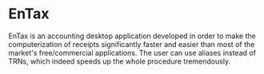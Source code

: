 EnTax
=====

EnTax is an accounting desktop application developed in order to make the computerization of receipts significantly faster and easier than most of the market's free/commercial applications. The user can use aliases instead of TRNs, which indeed speeds up the whole procedure tremendously.
